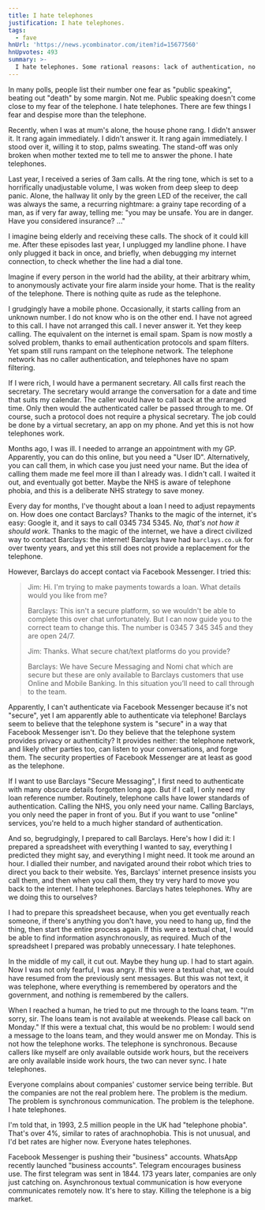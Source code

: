 ```yaml
---
title: I hate telephones
justification: I hate telephones.
tags:
  - fave
hnUrl: 'https://news.ycombinator.com/item?id=15677560'
hnUpvotes: 493
summary: >-
  I hate telephones. Some rational reasons: lack of authentication, no spam filtering, forced synchronous communication. But also just a visceral fear.
---
```


In many polls,
people list their number one fear as "public speaking",
beating out "death" by some margin.
Not me.
Public speaking doesn't come close to my fear of the telephone.
I hate telephones.
There are few things I fear and despise more than the telephone.

Recently, when I was at mum's alone, the house phone rang.
I didn't answer it.
It rang again immediately.
I didn't answer it.
It rang again immediately.
I stood over it, willing it to stop, palms sweating.
The stand-off was only broken when
mother texted me to tell me to answer the phone.
I hate telephones.

Last year, I received a series of 3am calls.
At the ring tone,
which is set to a horrifically unadjustable volume,
I was woken from deep sleep to deep panic.
Alone,
the hallway lit only by the green LED of the receiver,
the call was always the same,
a recurring nightmare:
a grainy tape recording of a man,
as if very far away,
telling me: "you may be unsafe.
You are in danger.
Have you considered insurance? ..."

I imagine being elderly and receiving these calls.
The shock of it could kill me.
After these episodes last year,
I unplugged my landline phone.
I have only plugged it back in once, and briefly,
when debugging my internet connection,
to check whether the line had a dial tone.

Imagine if every person in the world had the ability,
at their arbitrary whim,
to anonymously activate your fire alarm inside your home.
That is the reality of the telephone.
There is nothing quite as rude as the telephone.

I grudgingly have a mobile phone.
Occasionally, it starts calling from an unknown number.
I do not know who is on the other end.
I have not agreed to this call.
I have not arranged this call.
I never answer it.
Yet they keep calling.
The equivalent on the internet is email spam.
Spam is now mostly a solved problem,
thanks to email authentication protocols and spam filters.
Yet spam still runs rampant on the telephone network.
The telephone network has no caller authentication,
and telephones have no spam filtering.

If I were rich, I would have a permanent secretary.
All calls first reach the secretary.
The secretary would arrange the conversation for a date and time that suits my calendar.
The caller would have to call back at the arranged time.
Only then would the authenticated caller be passed through to me.
Of course, such a protocol does not require a physical secretary.
The job could be done by a virtual secretary, an app on my phone.
And yet this is not how telephones work.

Months ago, I was ill.
I needed to arrange an appointment with my GP.
Apparently, you can do this online, but you need a "User ID".
Alternatively, you can call them, in which case you just need your name.
But the idea of calling them made me feel more ill than I already was.
I didn't call.
I waited it out, and eventually got better.
Maybe the NHS is aware of telephone phobia,
and this is a deliberate NHS strategy to save money.

Every day for months,
I've thought about a loan I need to adjust repayments on.
How does one contact Barclays?
Thanks to the magic of the internet, it's easy:
Google it, and it says to call 0345 734 5345.
_No, that's not how it should work._
Thanks to the magic of the internet,
we have a direct civilized way to contact Barclays:
the internet!
Barclays have had `barclays.co.uk` for over twenty years,
and yet this still does not provide a replacement for the telephone.

However, Barclays do accept contact via Facebook Messenger.
I tried this:

> Jim: Hi. I'm trying to make payments towards a loan.
> What details would you like from me?
>
> Barclays: This isn't a secure platform,
> so we wouldn't be able to complete this over chat unfortunately.
> But I can now guide you to the correct team to change this.
> The number is 0345 7 345 345 and they are open 24/7.
>
> Jim: Thanks. What secure chat/text platforms do you provide?
>
> Barclays: We have Secure Messaging and Nomi chat which are secure
> but these are only available to Barclays customers that use Online and Mobile Banking.
> In this situation you’ll need to call through to the team.

Apparently, I can't authenticate via Facebook Messenger because it's not "secure",
yet I am apparently able to authenticate via telephone!
Barclays seem to believe that
the telephone system is "secure" in a way that Facebook Messenger isn't.
Do they believe that the telephone system provides privacy or authenticity?
It provides neither:
the telephone network, and likely other parties too,
can listen to your conversations, and forge them.
The security properties of Facebook Messenger are at least as good as the telephone.

If I want to use Barclays "Secure Messaging",
I first need to authenticate with many obscure details forgotten long ago.
But if I call, I only need my loan reference number.
Routinely, telephone calls have lower standards of authentication.
Calling the NHS, you only need your name.
Calling Barclays, you only need the paper in front of you.
But if you want to use "online" services,
you're held to a much higher standard of authentication.

And so, begrudgingly, I prepared to call Barclays.
Here's how I did it:
I prepared a spreadsheet with everything I wanted to say,
everything I predicted they might say,
and everything I might need.
It took me around an hour.
I dialled their number,
and navigated around their robot
which tries to direct you back to their website.
Yes, Barclays' internet presence insists you call them,
and then when you call them,
they try very hard to move you back to the internet.
I hate telephones.
Barclays hates telephones.
Why are we doing this to ourselves?

I had to prepare this spreadsheet because,
when you get eventually reach someone,
if there's anything you don't have,
you need to hang up, find the thing,
then start the entire process again.
If this were a textual chat,
I would be able to find information asynchronously, as required.
Much of the spreadsheet I prepared was probably unnecessary.
I hate telephones.

In the middle of my call, it cut out.
Maybe they hung up.
I had to start again.
Now I was not only fearful, I was angry.
If this were a textual chat,
we could have resumed from the previously sent messages.
But this was not text, it was telephone,
where everything is remembered by operators and the government,
and nothing is remembered by the callers.

When I reached a human,
he tried to put me through to the loans team.
"I'm sorry, sir. The loans team is not available at weekends. Please call back on Monday."
If this were a textual chat, this would be no problem:
I would send a message to the loans team,
and they would answer me on Monday.
This is not how the telephone works.
The telephone is synchronous.
Because callers like myself are only available outside work hours,
but the receivers are only available inside work hours,
the two can never sync.
I hate telephones.

Everyone complains about companies' customer service being terrible.
But the companies are not the real problem here.
The problem is the medium.
The problem is synchronous communication.
The problem is the telephone.
I hate telephones.

I'm told that, in 1993, 2.5 million people in the UK had "telephone phobia".
That's over 4%, similar to rates of arachnophobia.
This is not unusual, and I'd bet rates are higher now.
Everyone hates telephones.

Facebook Messenger is pushing their "business" accounts.
WhatsApp recently launched "business accounts".
Telegram encourages business use.
The first telegram was sent in 1844.
173 years later, companies are only just catching on.
Asynchronous textual communication is how everyone communicates remotely now.
It's here to stay.
Killing the telephone is a big market.
